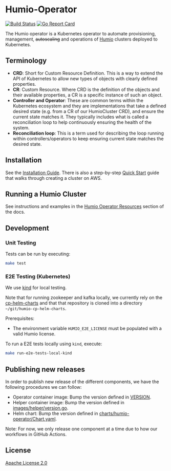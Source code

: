 # Humio-Operator

[![Build Status](https://github.com/humio/humio-operator/workflows/CI/badge.svg)](https://github.com/humio/humio-operator/actions?query=workflow%3ACI)
[![Go Report Card](https://goreportcard.com/badge/github.com/humio/humio-operator)](https://goreportcard.com/report/github.com/humio/humio-operator)

The Humio operator is a Kubernetes operator to automate provisioning, management, ~~autoscaling~~ and operations of [Humio](https://humio.com) clusters deployed to Kubernetes.

## Terminology

- **CRD**: Short for Custom Resource Definition. This is a way to extend the API of Kubernetes to allow new types of objects with clearly defined properties.
- **CR**: Custom Resource. Where CRD is the definition of the objects and their available properties, a CR is a specific instance of such an object.
- **Controller and Operator**: These are common terms within the Kubernetes ecosystem and they are implementations that take a defined desired state (e.g. from a CR of our HumioCluster CRD), and ensure the current state matches it. They typically includes what is called a reconciliation loop to help continuously ensuring the health of the system.
- **Reconciliation loop**: This is a term used for describing the loop running within controllers/operators to keep ensuring current state matches the desired state.

## Installation

See the [Installation Guide](https://library.humio.com/falcon-logscale-self-hosted/installation-containers-kubernetes-operator-install.html). There is also a step-by-step [Quick Start](https://library.humio.com/falcon-logscale-self-hosted/installation-containers-kubernetes-operator-aws-install.html) guide that walks through creating a cluster on AWS.

## Running a Humio Cluster

See instructions and examples in the [Humio Operator Resources](https://library.humio.com/falcon-logscale-self-hosted/installation-containers-kubernetes-operator-resources.html) section of the docs.

## Development

### Unit Testing

Tests can be run by executing:

```bash
make test
```

### E2E Testing (Kubernetes)

We use [kind](https://kind.sigs.k8s.io/) for local testing.

Note that for running zookeeper and kafka locally, we currently rely on the [cp-helm-charts](https://github.com/humio/cp-helm-charts) and that that repository is cloned into a directory `~/git/humio-cp-helm-charts`.

Prerequisites:

- The environment variable `HUMIO_E2E_LICENSE` must be populated with a valid Humio license.

To run a E2E tests locally using `kind`, execute:

```bash
make run-e2e-tests-local-kind
```

## Publishing new releases

In order to publish new release of the different components, we have the following procedures we can follow:

- Operator container image: Bump the version defined in [VERSION](VERSION).
- Helper container image: Bump the version defined in [images/helper/version.go](images/helper/version.go).
- Helm chart: Bump the version defined in [charts/humio-operator/Chart.yaml](charts/humio-operator/Chart.yaml).

Note: For now, we only release one component at a time due to how our workflows in GitHub Actions.

## License

[Apache License 2.0](https://github.com/humio/humio-operator/blob/master/LICENSE)
